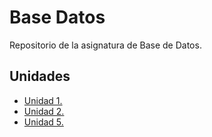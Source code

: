 # Base Datos
Repositorio de la asignatura de Base de Datos.

## Unidades
- [Unidad 1.](Unidad-1)
- [Unidad 2.](Unidad-2)
- [Unidad 5.](Unidad-5)
